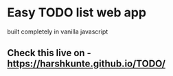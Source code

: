 # Easy TODO list web app

built completely in vanilla javascript

## Check this live on - https://harshkunte.github.io/TODO/
